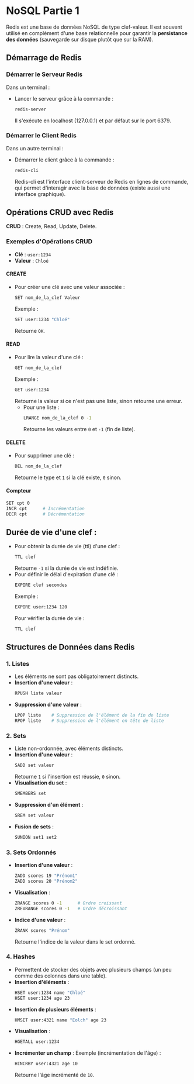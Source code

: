 # NoSQL Partie 1 

Redis est une base de données NoSQL de type clef-valeur. Il est souvent utilisé en complément d'une base relationnelle pour garantir la **persistance des données** (sauvegarde sur disque plutôt que sur la RAM).

## Démarrage de Redis

### Démarrer le Serveur Redis
Dans un terminal :
- Lancer le serveur grâce à la commande :
  
  ```bash
  redis-server
  ```
  Il s'exécute en localhost (127.0.0.1) et par défaut sur le port 6379.

### Démarrer le Client Redis
Dans un autre terminal :
- Démarrer le client grâce à la commande :
  ```bash
  redis-cli
  ```
  Redis-cli est l'interface client-serveur de Redis en lignes de commande, qui permet d'interagir avec la base de données (existe aussi une interface graphique).

## Opérations CRUD avec Redis
**CRUD** : Create, Read, Update, Delete.

### Exemples d'Opérations CRUD
- **Clé** : `user:1234`
- **Valeur** : `Chloé`

#### CREATE
- Pour créer une clé avec une valeur associée :
  
  ```bash
  SET nom_de_la_clef Valeur
  ```
  Exemple :
  ```bash
  SET user:1234 "Chloé"
  ```
  Retourne `OK`.
#### READ
- Pour lire la valeur d'une clé :
  ```bash
  GET nom_de_la_clef
  ```
  Exemple :
  ```bash
  GET user:1234
  ```
  Retourne la valeur si ce n'est pas une liste, sinon retourne une erreur.
  - Pour une liste :
    ```bash
    LRANGE nom_de_la_clef 0 -1
    ```
    Retourne les valeurs entre `0` et `-1` (fin de liste).

#### DELETE
- Pour supprimer une clé :
  ```bash
  DEL nom_de_la_clef
  ```
  Retourne le type et `1` si la clé existe, `0` sinon.


#### Compteur
  ```bash
  SET cpt 0
  INCR cpt      # Incrémentation
  DECR cpt      # Décrémentation
  ```

## Durée de vie d'une clef :
- Pour obtenir la durée de vie (ttl) d'une clef :
  ```bash
  TTL clef
  ```
  Retourne `-1` si la durée de vie est indéfinie.
- Pour définir le délai d'expiration d'une clé :
  ```bash
  EXPIRE clef secondes
  ```
  Exemple :
  ```bash
  EXPIRE user:1234 120
  ```
  Pour vérifier la durée de vie :
  ```bash
  TTL clef
  ```

## Structures de Données dans Redis

### 1. Listes
- Les éléments ne sont pas obligatoirement distincts.
- **Insertion d'une valeur** :
  ```bash
  RPUSH liste valeur
  ```
- **Suppression d'une valeur** :
  ```bash
  LPOP liste    # Suppression de l'élément de la fin de liste
  RPOP liste    # Suppression de l'élément en tête de liste
  ```

### 2. Sets
- Liste non-ordonnée, avec éléments distincts.
- **Insertion d'une valeur** :
  ```bash
  SADD set valeur
  ```
  Retourne `1` si l'insertion est réussie, `0` sinon.
- **Visualisation du set** :
  ```bash
  SMEMBERS set
  ```
- **Suppression d'un élément** :
  ```bash
  SREM set valeur
  ```
- **Fusion de sets** :
  ```bash
  SUNION set1 set2
  ```
### 3. Sets Ordonnés
- **Insertion d'une valeur** :
  ```bash
  ZADD scores 19 "Prénom1"
  ZADD scores 20 "Prénom2"
  ```
- **Visualisation** :
  ```bash
  ZRANGE scores 0 -1      # Ordre croissant
  ZREVRANGE scores 0 -1   # Ordre décroissant
  ```
- **Indice d'une valeur** :
  ```bash
  ZRANK scores "Prénom"
  ```
  Retourne l'indice de la valeur dans le set ordonné.

### 4. Hashes
- Permettent de stocker des objets avec plusieurs champs (un peu comme des colonnes dans une table).
- **Insertion d'éléments** :
  ```bash
  HSET user:1234 name "Chloé"
  HSET user:1234 age 23
  ```
- **Insertion de plusieurs éléments** :
  ```bash
  HMSET user:4321 name "Eolch" age 23
  ```
- **Visualisation** :
  ```bash
  HGETALL user:1234
  ```
- **Incrémenter un champ** :
  Exemple (incrémentation de l'âge) :
  ```bash
  HINCRBY user:4321 age 10
  ```
  Retourne l'âge incrémenté de `10`.


